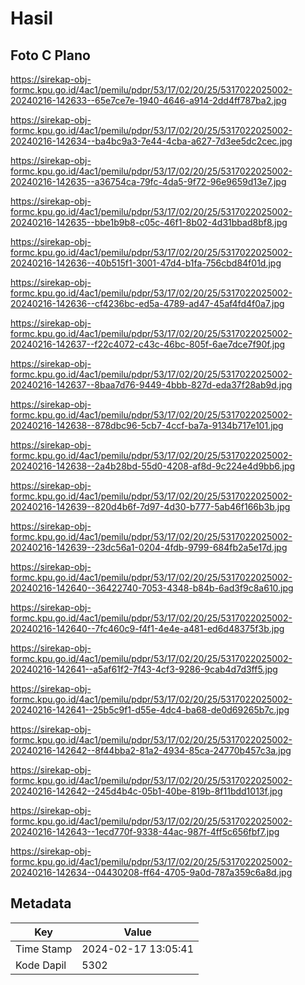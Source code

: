# Hasil

## Foto C Plano

https://sirekap-obj-formc.kpu.go.id/4ac1/pemilu/pdpr/53/17/02/20/25/5317022025002-20240216-142633--65e7ce7e-1940-4646-a914-2dd4ff787ba2.jpg

https://sirekap-obj-formc.kpu.go.id/4ac1/pemilu/pdpr/53/17/02/20/25/5317022025002-20240216-142634--ba4bc9a3-7e44-4cba-a627-7d3ee5dc2cec.jpg

https://sirekap-obj-formc.kpu.go.id/4ac1/pemilu/pdpr/53/17/02/20/25/5317022025002-20240216-142635--a36754ca-79fc-4da5-9f72-96e9659d13e7.jpg

https://sirekap-obj-formc.kpu.go.id/4ac1/pemilu/pdpr/53/17/02/20/25/5317022025002-20240216-142635--bbe1b9b8-c05c-46f1-8b02-4d31bbad8bf8.jpg

https://sirekap-obj-formc.kpu.go.id/4ac1/pemilu/pdpr/53/17/02/20/25/5317022025002-20240216-142636--40b515f1-3001-47d4-b1fa-756cbd84f01d.jpg

https://sirekap-obj-formc.kpu.go.id/4ac1/pemilu/pdpr/53/17/02/20/25/5317022025002-20240216-142636--cf4236bc-ed5a-4789-ad47-45af4fd4f0a7.jpg

https://sirekap-obj-formc.kpu.go.id/4ac1/pemilu/pdpr/53/17/02/20/25/5317022025002-20240216-142637--f22c4072-c43c-46bc-805f-6ae7dce7f90f.jpg

https://sirekap-obj-formc.kpu.go.id/4ac1/pemilu/pdpr/53/17/02/20/25/5317022025002-20240216-142637--8baa7d76-9449-4bbb-827d-eda37f28ab9d.jpg

https://sirekap-obj-formc.kpu.go.id/4ac1/pemilu/pdpr/53/17/02/20/25/5317022025002-20240216-142638--878dbc96-5cb7-4ccf-ba7a-9134b717e101.jpg

https://sirekap-obj-formc.kpu.go.id/4ac1/pemilu/pdpr/53/17/02/20/25/5317022025002-20240216-142638--2a4b28bd-55d0-4208-af8d-9c224e4d9bb6.jpg

https://sirekap-obj-formc.kpu.go.id/4ac1/pemilu/pdpr/53/17/02/20/25/5317022025002-20240216-142639--820d4b6f-7d97-4d30-b777-5ab46f166b3b.jpg

https://sirekap-obj-formc.kpu.go.id/4ac1/pemilu/pdpr/53/17/02/20/25/5317022025002-20240216-142639--23dc56a1-0204-4fdb-9799-684fb2a5e17d.jpg

https://sirekap-obj-formc.kpu.go.id/4ac1/pemilu/pdpr/53/17/02/20/25/5317022025002-20240216-142640--36422740-7053-4348-b84b-6ad3f9c8a610.jpg

https://sirekap-obj-formc.kpu.go.id/4ac1/pemilu/pdpr/53/17/02/20/25/5317022025002-20240216-142640--7fc460c9-f4f1-4e4e-a481-ed6d48375f3b.jpg

https://sirekap-obj-formc.kpu.go.id/4ac1/pemilu/pdpr/53/17/02/20/25/5317022025002-20240216-142641--a5af61f2-7f43-4cf3-9286-9cab4d7d3ff5.jpg

https://sirekap-obj-formc.kpu.go.id/4ac1/pemilu/pdpr/53/17/02/20/25/5317022025002-20240216-142641--25b5c9f1-d55e-4dc4-ba68-de0d69265b7c.jpg

https://sirekap-obj-formc.kpu.go.id/4ac1/pemilu/pdpr/53/17/02/20/25/5317022025002-20240216-142642--8f44bba2-81a2-4934-85ca-24770b457c3a.jpg

https://sirekap-obj-formc.kpu.go.id/4ac1/pemilu/pdpr/53/17/02/20/25/5317022025002-20240216-142642--245d4b4c-05b1-40be-819b-8f11bdd1013f.jpg

https://sirekap-obj-formc.kpu.go.id/4ac1/pemilu/pdpr/53/17/02/20/25/5317022025002-20240216-142643--1ecd770f-9338-44ac-987f-4ff5c656fbf7.jpg

https://sirekap-obj-formc.kpu.go.id/4ac1/pemilu/pdpr/53/17/02/20/25/5317022025002-20240216-142634--04430208-ff64-4705-9a0d-787a359c6a8d.jpg


## Metadata

| Key        | Value               |
| ---------- | ------------------- |
| Time Stamp | 2024-02-17 13:05:41 |
| Kode Dapil | 5302                |



